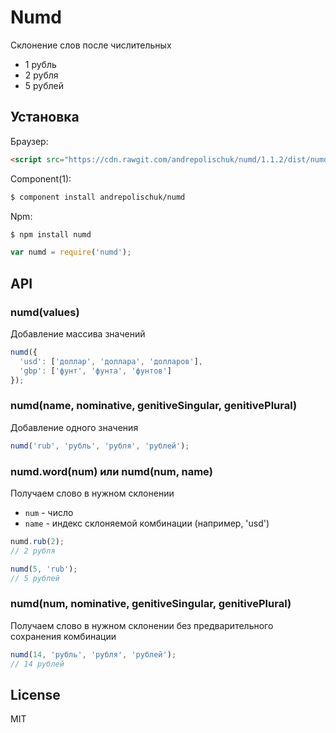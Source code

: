# Numd

  Склонение слов после числительных

  * 1 рубль
  * 2 рубля
  * 5 рублей

## Установка

  Браузер:

```html
<script src="https://cdn.rawgit.com/andrepolischuk/numd/1.1.2/dist/numd.min.js"></script>
```

  Component(1):

```sh
$ component install andrepolischuk/numd
```

  Npm:

```sh
$ npm install numd
```

```js
var numd = require('numd');
```

## API

### numd(values)

  Добавление массива значений

```js
numd({
  'usd': ['доллар', 'доллара', 'долларов'],
  'gbp': ['фунт', 'фунта', 'фунтов']
});
```

### numd(name, nominative, genitiveSingular, genitivePlural)

  Добавление одного значения

```js
numd('rub', 'рубль', 'рубля', 'рублей');
```

### numd.word(num) или numd(num, name)

  Получаем слово в нужном склонении

  * `num` - число
  * `name` - индекс склоняемой комбинации (например, 'usd')

```js
numd.rub(2);
// 2 рубля

numd(5, 'rub');
// 5 рублей
```

### numd(num, nominative, genitiveSingular, genitivePlural)

  Получаем слово в нужном склонении без предварительного сохранения комбинации

```js
numd(14, 'рубль', 'рубля', 'рублей');
// 14 рублей
```

## License

  MIT
